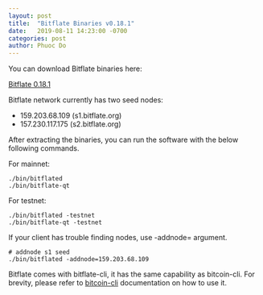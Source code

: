 ```yaml
---
layout: post
title:  "Bitflate Binaries v0.18.1"
date:   2019-08-11 14:23:00 -0700
categories: post
author: Phuoc Do
---
```


You can download Bitflate binaries here:

[Bitflate 0.18.1](https://github.com/bitflate/bitflate/releases/tag/v0.18.1)

Bitflate network currently has two seed nodes:

- 159.203.68.109 (s1.bitflate.org)
- 157.230.117.175 (s2.bitflate.org)

After extracting the binaries, you can run the software with the below following commands.

For mainnet:

```
./bin/bitflated
./bin/bitflate-qt
```

For testnet:

```
./bin/bitflated -testnet
./bin/bitflate-qt -testnet
```

If your client has trouble finding nodes, use -addnode= argument.

```
# addnode s1 seed
./bin/bitflated -addnode=159.203.68.109
```

Bitflate comes with bitflate-cli, it has the same capability as bitcoin-cli. For brevity,
please refer to [bitcoin-cli](https://en.bitcoin.it/wiki/Original_Bitcoin_client/API_calls_list) documentation on how to use it.